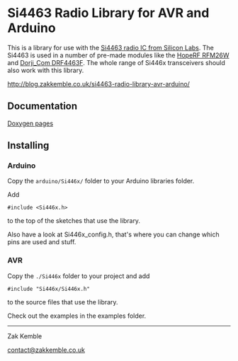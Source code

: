 Si4463 Radio Library for AVR and Arduino
=======================================

This is a library for use with the [Si4463 radio IC from Silicon Labs](http://www.silabs.com/products/wireless/EZRadioPRO/Pages/si446x.aspx). The Si4463 is used in a number of pre-made modules like the [HopeRF RFM26W](http://www.hoperf.com/rf_transceiver/modules/RFM26W.html) and [Dorji_Com DRF4463F](https://www.tindie.com/products/DORJI_COM/433mhz-wireless-rf-si4463-transceiver-module/). The whole range of Si446x transceivers should also work with this library.

http://blog.zakkemble.co.uk/si4463-radio-library-avr-arduino/

Documentation
-------------

[Doxygen pages](http://zkemble.github.io/Si446x/)

Installing
----------

### Arduino
Copy the `arduino/Si446x/` folder to your Arduino libraries folder.

Add

    #include <Si446x.h>

to the top of the sketches that use the library.

Also have a look at Si446x_config.h, that's where you can change which pins are used and stuff.

### AVR
Copy the `./Si446x` folder to your project and add

    #include "Si446x/Si446x.h"

to the source files that use the library.

Check out the examples in the examples folder.

---

Zak Kemble

contact@zakkemble.co.uk
